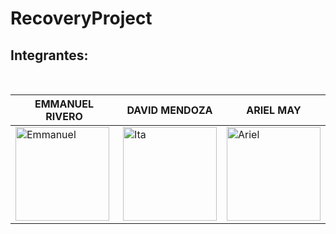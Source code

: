 # RecoveryProject

## Integrantes:

<br>


| EMMANUEL RIVERO | DAVID MENDOZA | ARIEL MAY |
|-----------------|---------------|-----------|
| <img src="https://media-exp1.licdn.com/dms/image/C4E03AQFinl8c7JfThw/profile-displayphoto-shrink_800_800/0/1593648704537?e=1644451200&v=beta&t=pEvBYxrRXgwo3YQZ1tFUBsxe71lodTVnl0KWKF-yYsA" alt="Emmanuel" width="150" height="150px"/> | <img src="https://user-images.githubusercontent.com/50760151/131588518-71ca4084-b4a6-4103-b7db-439ff09cc376.jpeg" alt="Ita" width="150" height="150px"/> | <img src="https://user-images.githubusercontent.com/32398171/131568483-43ec9c09-0538-4308-8c81-2bb1fa7f1372.jpg" alt="Ariel" width="150" height="150px"  /> 
